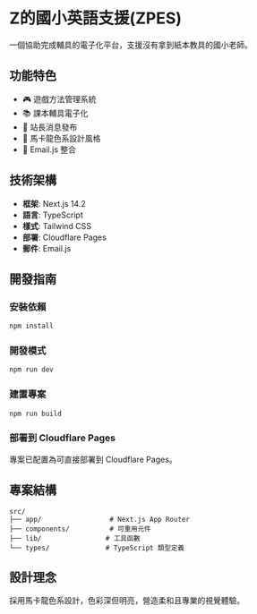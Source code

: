 # Z的國小英語支援(ZPES)

一個協助完成輔具的電子化平台，支援沒有拿到紙本教具的國小老師。

## 功能特色

- 🎮 遊戲方法管理系統
- 📚 課本輔具電子化
- 📢 站長消息發布
- 🎨 馬卡龍色系設計風格
- 📧 Email.js 整合

## 技術架構

- **框架**: Next.js 14.2
- **語言**: TypeScript
- **樣式**: Tailwind CSS
- **部署**: Cloudflare Pages
- **郵件**: Email.js

## 開發指南

### 安裝依賴
```bash
npm install
```

### 開發模式
```bash
npm run dev
```

### 建置專案
```bash
npm run build
```

### 部署到 Cloudflare Pages
專案已配置為可直接部署到 Cloudflare Pages。

## 專案結構

```
src/
├── app/                 # Next.js App Router
├── components/          # 可重用元件
├── lib/                # 工具函數
└── types/              # TypeScript 類型定義
```

## 設計理念

採用馬卡龍色系設計，色彩深但明亮，營造柔和且專業的視覺體驗。
